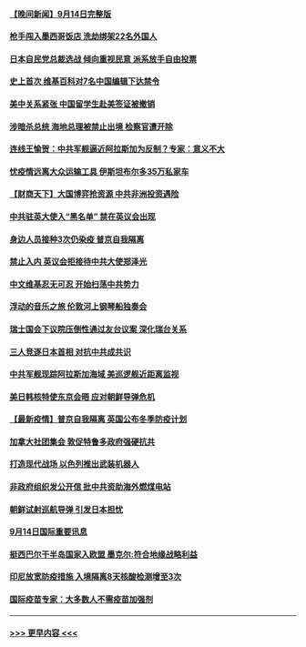#### [【晚间新闻】9月14日完整版](../pages/prog202/a103216588.md?t=09151301) 
#### [枪手闯入墨西哥饭店 洗劫绑架22名外国人](../pages/prog202/a103216656.md?t=09151301) 
#### [日本自民党总裁选战 倾向重视民意 派系放手自由投票](../pages/prog202/a103216616.md?t=09151301) 
#### [史上首次 维基百科对7名中国编辑下达禁令](../pages/prog202/a103216606.md?t=09151301) 
#### [美中关系紧张 中国留学生赴美签证被撤销](../pages/prog202/a103216567.md?t=09151301) 
#### [涉暗杀总统 海地总理被禁止出境 检察官遭开除](../pages/prog202/a103216556.md?t=09151301) 
#### [连线王愉贺：中共军舰逼近阿拉斯加为反制？专家：意义不大](../pages/prog202/a103216460.md?t=09151301) 
#### [忧疫情远离大众运输工具 伊斯坦布尔多35万私家车](../pages/prog202/a103216529.md?t=09151301) 
#### [【财商天下】大国博弈抢资源 中共非洲投资遇险](../pages/prog202/a103216492.md?t=09151301) 
#### [中共驻英大使入“黑名单” 禁在英议会出现](../pages/prog202/a103216250.md?t=09151301) 
#### [身边人员接种3次仍染疫 普京自我隔离](../pages/prog202/a103216353.md?t=09151301) 
#### [禁止入内 英议会拒接待中共大使郑泽光](../pages/prog202/a103216387.md?t=09151301) 
#### [中文维基忍无可忍 开始扫荡中共势力](../pages/prog202/a103216305.md?t=09151301) 
#### [浮动的音乐之旅 伦敦河上钢琴船独奏会](../pages/prog202/a103216287.md?t=09151301) 
#### [瑞士国会下议院压倒性通过友台议案 深化瑞台关系](../pages/prog202/a103216258.md?t=09151301) 
#### [三人竞逐日本首相 对抗中共成共识](../pages/prog202/a103216251.md?t=09151301) 
#### [中共军舰现踪阿拉斯加海域 美巡逻舰近距离监视](../pages/prog202/a103216106.md?t=09151301) 
#### [美日韩核特使东京会晤 应对朝鲜导弹危机](../pages/prog202/a103216186.md?t=09151301) 
#### [【最新疫情】普京自我隔离 英国公布冬季防疫计划](../pages/prog202/a103216153.md?t=09151301) 
#### [加拿大社团集会 敦促特鲁多政府强硬抗共](../pages/prog202/a103216113.md?t=09151301) 
#### [打造现代战场 以色列推出武装机器人](../pages/prog202/a103216076.md?t=09151301) 
#### [非政府组织发公开信 批中共资助海外燃煤电站](../pages/prog202/a103216081.md?t=09151301) 
#### [朝鲜试射巡航导弹 引发日本担忧](../pages/prog202/a103216084.md?t=09151301) 
#### [9月14日国际重要讯息](../pages/prog202/a103215958.md?t=09151301) 
#### [挺西巴尔干半岛国家入欧盟 墨克尔:符合地缘战略利益](../pages/prog202/a103215828.md?t=09151301) 
#### [印尼放宽防疫措施 入境隔离8天核酸检测增至3次](../pages/prog202/a103215820.md?t=09151301) 
#### [国际疫苗专家：大多数人不需疫苗加强剂](../pages/prog202/a103215558.md?t=09151301) 

----
#### [ >>> 更早内容 <<< ](../indexes/prog202-earlier.md)
